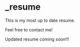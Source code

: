 # _resume

This is my most up to date resume.

Feel free to contact me!

Updated resume coming soon!!!
